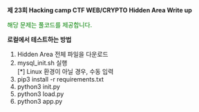 **제 23회 Hacking camp CTF WEB/CRYPTO Hidden Area Write up** 

<span style="color:green">해당 문제는 풀코드를 제공합니다. </span>

**로컬에서 테스트하는 방법**
1. Hidden Area 전체 파일을 다운로드
2. mysql_init.sh 실행
  <br>[*] Linux 환경이 아닐 경우, 수동 입력
3. pip3 install -r requirements.txt
4. python3 init.py
5. python3 load.py
6. python3 app.py
